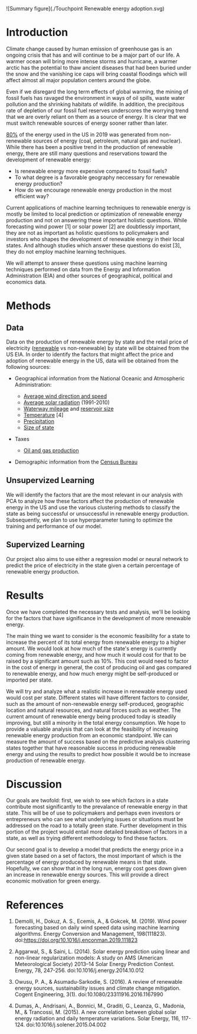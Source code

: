 ![Summary figure](./Touchpoint Renewable energy adoption.svg)

# Introduction

Climate change caused by human emission of greenhouse gas is an ongoing crisis that has and will continue to be a major part of our life.
A warmer ocean will bring more intense storms and hurricane, a warmer arctic has the potential to thaw ancient diseases that had been buried under the snow and the vanishing ice caps will bring coastal floodings which will affect almost all major population centers around the globe.

Even if we disregard the long term effects of global warming, the mining of fossil fuels has ravaged the environment in ways of oil spills, waste water pollution and the shrinking habitats of wildlife.
In addition, the precipitous rate of depletion of our fossil fuel reserves underscores the worrying trend that we are overly reliant on them as a source of energy.
It is clear that we must switch renewable sources of energy sooner rather than later.

[80%](https://www.eia.gov/energyexplained/us-energy-facts/) of the energy used in the US in 2019 was generated from non-renewable sources of energy (coal, petroleum, natural gas and nuclear).
While there has been a positive trend in the production of renewable energy, there are still many questions and reservations toward the development of renewable energy:
- Is renewable energy more expensive compared to fossil fuels?
- To what degree is a favorable geography neccessary for renewable energy production?
- How do we encourage renewable energy production in the most efficient way?

Current applications of machine learning techniques to renewable energy is mostly be limited to local prediction or optimization of renewable energy production and not on answering these important holistic questions. While forecasting wind power [1] or solar power [2] are doubtlessly important, they are not as important as holistic questions to policymakers and investors who shapes the development of renewable energy in their local states. And although studies which answer these questions do exist [3], they do not employ machine learning techniques.

We will attempt to answer these questions using machine learning techniques performed on data from the Energy and Information Administration (EIA) and other sources of geographical, political and economics data.

# Methods

## Data
Data on the production of renewable energy by state and the retail price of electricity ([renewable](https://www.eia.gov/electricity/monthly/epm_table_grapher.php?t=epmt_5_6_a) vs non-renewable) by state will be obtained from the US EIA. In order to identify the factors that might affect the price and adoption of renewable energy in the US, data will be obtained from the following sources:

+ Geographical information from the National Oceanic and Atmospheric Administration:
    - [Average wind direction and speed](https://www.ncdc.noaa.gov/societal-impacts/wind/)
    - [Average solar radiation](https://www.ncdc.noaa.gov/data-access/land-based-station-data/land-based-datasets/solar-radiation) (1991-2010)
    - [Waterway mileage](https://www.statista.com/statistics/187350/us-inland-waterway-mileage-2008/) and [reservoir size](https://waterdata.usgs.gov/nwis/current/?type=lake&group_key=state_cd&site_no_name_select=siteno)
    - [Temperature](https://www.ncdc.noaa.gov/temp-and-precip/us-maps/1/202007) [4]
    - [Precipitation](https://www.ncdc.noaa.gov/temp-and-precip/us-maps/1/202007)
    - [Size of state](https://www.census.gov/geographies/reference-files/2010/geo/state-area.html)

+ Taxes
    - [Oil and gas production](https://www.ncsl.org/research/energy/oil-and-gas-severance-taxes.aspx)

+ Demographic information from the [Census Bureau](https://www.census.gov/quickfacts/fact/table/US/PST045219)

## Unsupervized Learning
We will identify the factors that are the most relevant in our analysis with PCA to analyze how these factors affect the production of renewable energy in the US and use the various clustering methods to classify the state as being successful or unsuccessful in renewable energy production. Subsequently, we plan to use hyperparameter tuning to optimize the training and performance of our model. 

## Supervized Learning
Our project also aims to use either a regression model or neural network to predict the price of electricity in the state given a certain percentage of renewable energy production. 

# Results 
Once we have completed the necessary tests and analysis, we'll be looking for the factors that have significance in the development of more renewable energy. 

The main thing we want to consider is the economic feasibility for a state to increase the percent of its total energy from renewable energy to a higher amount. We would look at how much of the state's energy is currently coming from renewable energy, and how much it would cost for that to be raised by a significant amount such as 10%. This cost would need to factor in the cost of energy in general, the cost of producing oil and gas compared to renewable energy, and how much energy might be self-produced or imported per state. 

We will try and analyze what a realistic increase in renewable energy used would cost per state. Different states will have different factors to consider, such as the amount of non-renewable energy self-produced, geographic location and natural resources, and natural forces such as weather. The current amount of renewable energy being produced today is steadily improving, but still a minority in the total energy consumption. We hope to provide a valuable analysis that can look at the feasibility of increasing renewable energy production from an economic standpoint. We can measure the amount of success based on the predictive analysis clustering states together that have reasonable success in producing renewable energy and using the results to predict how possible it would be to increase production of renewable energy. 

# Discussion

Our goals are twofold: first, we wish to see which factors in a state contribute most significantly to the prevalance of renewable energy in that state. This will be of use to policymakers and perhaps even investors or entrepreneurs who can see what underlying issues or situations must be addressed on the road to a totally green state. Further development in this portion of the project would entail more detailed breakdown of factors in a state, as well as trying different methodology to find these factors.

Our second goal is to develop a model that predicts the energy price in a given state based on a set of factors, the most important of which is the percentage of energy produced by renewable means in that state. Hopefully, we can show that in the long run, energy cost goes down given an increase in renewable energy sources. This will provide a direct economic motivation for green energy.

# References
1. Demolli, H., Dokuz, A. S., Ecemis, A., &amp; Gokcek, M. (2019). Wind power forecasting based on daily wind speed data using machine learning algorithms. Energy Conversion and Management, 198(111823). doi:https://doi.org/10.1016/j.enconman.2019.111823

2. Aggarwal, S., &amp; Saini, L. (2014). Solar energy prediction using linear and non-linear regularization models: A study on AMS (American Meteorological Society) 2013–14 Solar Energy Prediction Contest. Energy, 78, 247-256. doi:10.1016/j.energy.2014.10.012

3. Owusu, P. A., &amp; Asumadu-Sarkodie, S. (2016). A review of renewable energy sources, sustainability issues and climate change mitigation. Cogent Engineering, 3(1). doi:10.1080/23311916.2016.1167990

4. Dumas, A., Andrisani, A., Bonnici, M., Graditi, G., Leanza, G., Madonia, M., &amp; Trancossi, M. (2015). A new correlation between global solar energy radiation and daily temperature variations. Solar Energy, 116, 117-124. doi:10.1016/j.solener.2015.04.002
